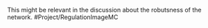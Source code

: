 This might be relevant in the discussion about the robutsness of the network. #Project/RegulationImageMC 